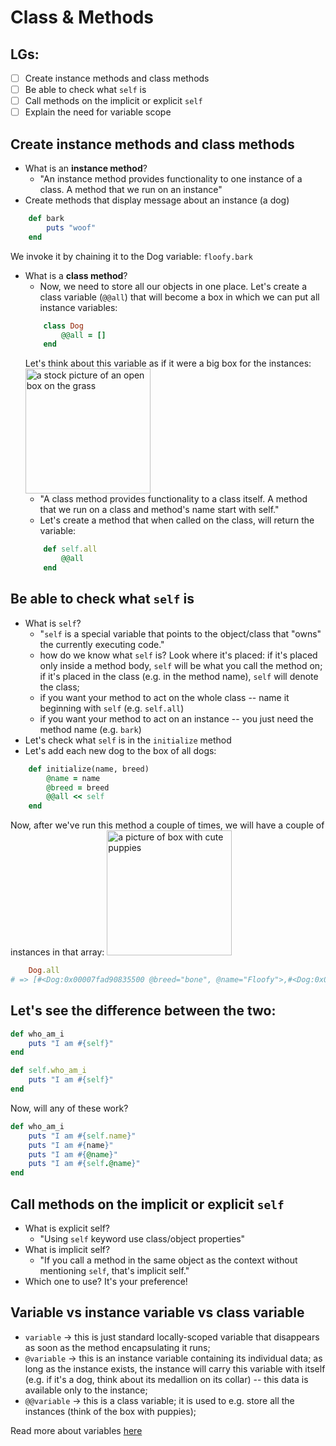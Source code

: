 # Class & Methods

## LGs:
- [ ] Create instance methods and class methods
- [ ] Be able to check what `self` is
- [ ] Call methods on the implicit or explicit `self`
- [ ] Explain the need for variable scope

## Create instance methods and class methods
* What is an **instance method**?
    * "An instance method provides functionality to one instance of a class. A method that we run on an instance"
* Create methods that display message about an instance (a dog)
```ruby
    def bark
        puts "woof"
    end
```
We invoke it by chaining it to the Dog variable: `floofy.bark`

* What is a **class method**?
    * Now, we need to store all our objects in one place. Let's create a class variable (`@@all`) that will become a box in which we can put all instance variables:
    ```ruby
        class Dog
            @@all = []
        end
    ```
    Let's think about this variable as if it were a big box for the instances:
    <img src="open-box.jpg" height="200px" width="auto" style="display:inline"  alt="a stock picture of an open box on the grass">
    * "A class method provides functionality to a class itself. A method that we run on a class and method's name start with self."
    * Let's create a method that when called on the class, will return the variable:
    ```ruby
        def self.all
            @@all
        end
    ```


## Be able to check what `self` is
* What is `self`?
    * "`self` is a special variable that points to the object/class that "owns" the currently executing code."
    * how do we know what `self` is? Look where it's placed: if it's placed only inside a method body, `self` will be what you call the method on; if it's placed in the class (e.g. in the method name), `self` will denote the class;
    * if you want your method to act on the whole class -- name it beginning with `self` (e.g. `self.all`)
    * if you want your method to act on an instance -- you just need the method name (e.g. `bark`)
* Let's check what `self` is in the `initialize` method
* Let's add each new dog to the box of all dogs:
```ruby
    def initialize(name, breed)
        @name = name
        @breed = breed
        @@all << self
    end
```
Now, after we've run this method a couple of times, we will have a couple of instances in that array:
    <img src="box-of-puppies.jpg" height="200px" width="auto" style="display:inline"  alt="a picture of box with cute puppies">

```ruby
    Dog.all
# => [#<Dog:0x00007fad90835500 @breed="bone", @name="Floofy">,#<Dog:0x00007fad8e27f6f8 @breed="bone", @name="Mitzi">,#<Dog:0x00007fad8e3963e8 @breed="fish", @name="Jewel">,#<Dog:0x00007fad8f11cb70 @breed="snacks", @name="Chaos">]
```

## Let's see the difference between the two:
```ruby
def who_am_i
    puts "I am #{self}"
end

def self.who_am_i
    puts "I am #{self}"
end
```

Now, will any of these work?
```ruby
def who_am_i
    puts "I am #{self.name}"
    puts "I am #{name}" 
    puts "I am #{@name}"
    puts "I am #{self.@name}"
end
```

## Call methods on the implicit or explicit `self`
* What is explicit self?
    * "Using `self` keyword use class/object properties"
* What is implicit self?
    * "If you call a method in the same object as the context without mentioning `self`, that's implicit self."
* Which one to use? It's your preference! 


## Variable vs instance variable vs class variable
- `variable` -> this is just standard locally-scoped variable that disappears as soon as the method encapsulating it runs; 
- `@variable` -> this is an instance variable containing its individual data; as long as the instance exists, the instance will carry this variable with itself (e.g. if it's a dog, think about its medallion on its collar) -- this data is available only to the instance;
- `@@variable` -> this is a class variable; it is used to e.g. store all the instances (think of the box with puppies); 

Read more about variables [here](https://medium.com/swlh/hitchhikers-guide-to-ruby-variables-1b4cf83d540c)

